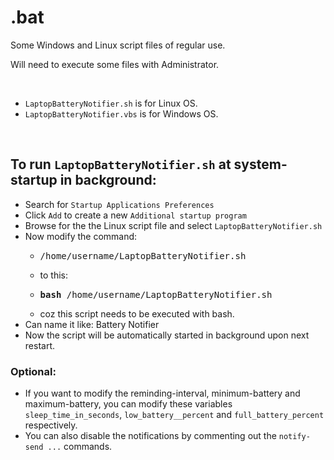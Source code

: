# .bat
Some Windows and Linux script files of regular use.

Will need to execute some files with Administrator.

<br />

- `LaptopBatteryNotifier.sh` is for Linux OS.
- `LaptopBatteryNotifier.vbs` is for Windows OS.

<br />

## To run `LaptopBatteryNotifier.sh` at system-startup in background:

- Search for `Startup Applications Preferences`
- Click `Add` to create a new `Additional startup program`
- Browse for the the Linux script file and select `LaptopBatteryNotifier.sh`
- Now modify the command:
    - <pre>/home/username/LaptopBatteryNotifier.sh</pre>
    - to this:
    - <pre><b>bash</b> /home/username/LaptopBatteryNotifier.sh</pre>
    - coz this script needs to be executed with bash.
- Can name it like: Battery Notifier
- Now the script will be automatically started in background upon next restart.

### Optional:
- If you want to modify the reminding-interval, minimum-battery and maximum-battery, you can modify these variables `sleep_time_in_seconds`, `low_battery__percent` and `full_battery_percent` respectively.
- You can also disable the notifications by commenting out the `notify-send ...` commands.
